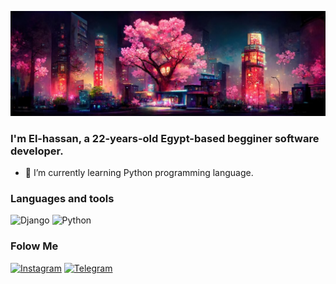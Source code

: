 [![Header](https://github.com/NiaRiver/NiaRiver/blob/main/assets/pic222.png)](https://deathnote.fandom.com/wiki/Near)
<p> </p>

### I'm El-hassan, a 22-years-old Egypt-based begginer software developer.

- 🌱 I’m currently learning Python programming language.

### Languages and tools
![Django](https://img.shields.io/badge/-Django-green?style=for-the-badge&logo=Django)
![Python](https://img.shields.io/badge/-Python-blue?style=for-the-badge&logo=Python&logoColor=yellow)

### Folow Me

[![Instagram](https://img.shields.io/badge/-Instagram-white?style=for-the-badge&logo=instagram)](https://www.instagram.com/seaparadiset/#)
[![Telegram](https://img.shields.io/badge/-telegram-white?style=for-the-badge&logo=telegram
)](https://t.me/seaparadiset)
<!-- Your content here -->
